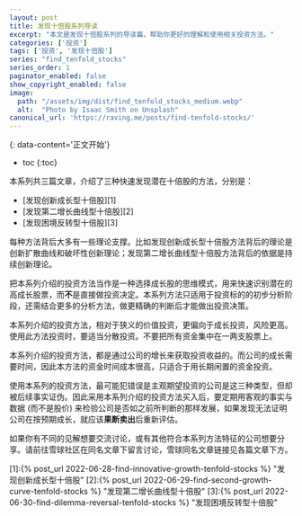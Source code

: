 ```yaml
---
layout: post
title: 发现十倍股系列导读
excerpt: "本文是发现十倍股系列的导读篇，帮助你更好的理解和使用相关投资方法。"
categories: ['投资']
tags: ['投资', '发现十倍股']
series: "find_tenfold_stocks"
series_order: 1
paginator_enabled: false
show_copyright_enabled: false
image:
  path: "/assets/img/dist/find_tenfold_stocks_medium.webp"
  alt:  "Photo by Isaac Smith on Unsplash"
canonical_url: 'https://raving.me/posts/find-tenfold-stocks/'
---
```


{: data-content='正文开始'}

* toc 
{:toc}

本系列共三篇文章，介绍了三种快速发现潜在十倍股的方法，分别是：
- [发现创新成长型十倍股][1]
- [发现第二增长曲线型十倍股][2]
- [发现困境反转型十倍股][3]

每种方法背后大多有一些理论支撑。比如发现创新成长型十倍股方法背后的理论是创新扩散曲线和破坏性创新理论；发现第二增长曲线型十倍股方法背后的依据是持续创新理论。

把本系列介绍的投资方法当作是一种选择成长股的思维模式，用来快速识别潜在的高成长股票，而**不**是直接做投资决定。本系列方法只适用于投资标的的初步分析阶段，还需结合更多的分析方法，做更精确的判断后才能做出投资决策。

本系列介绍的投资方法，相对于狭义的价值投资，更偏向于成长投资，风险更高。使用此方法投资时，要适当分散投资。不要把所有资金集中在一两支股票上。

本系列介绍的投资方法，都是通过公司的增长来获取投资收益的。而公司的成长需要时间，因此本方法的资金时间成本很高，只适合于用长期闲置的资金投资。

使用本系列的投资方法，最可能犯错误是主观期望投资的公司是这三种类型，但却被后续事实证伪。因此采用本系列介绍的投资方法买入后，要定期用客观的事实与数据 (而不是股价) 来检验公司是否如之前所判断的那样发展，如果发现无法证明公司在按预期成长，就应该**果断卖出**后重新评估。

如果你有不同的见解想要交流讨论，或有其他符合本系列方法特征的公司想要分享。请前往雪球社区在同名文章下留言讨论，雪球同名文章链接见各篇文章下方。

[1]:{% post_url 2022-06-28-find-innovative-growth-tenfold-stocks %} "发现创新成长型十倍股"
[2]:{% post_url 2022-06-29-find-second-growth-curve-tenfold-stocks %} "发现第二增长曲线型十倍股"
[3]:{% post_url 2022-06-30-find-dilemma-reversal-tenfold-stocks %} "发现困境反转型十倍股"
